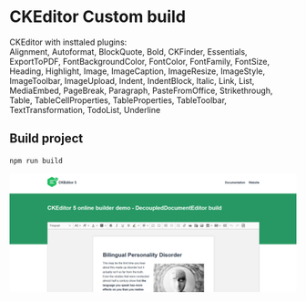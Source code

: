 # CKEditor Custom build

CKEditor with insttaled plugins:<br>
	Alignment,
	Autoformat,
	BlockQuote,
	Bold,
	CKFinder,
	Essentials,
	ExportToPDF,
	FontBackgroundColor,
	FontColor,
	FontFamily,
	FontSize,
	Heading,
	Highlight,
	Image,
	ImageCaption,
	ImageResize,
	ImageStyle,
	ImageToolbar,
	ImageUpload,
	Indent,
	IndentBlock,
	Italic,
	Link,
	List,
	MediaEmbed,
	PageBreak,
	Paragraph,
	PasteFromOffice,
	Strikethrough,
	Table,
	TableCellProperties,
	TableProperties,
	TableToolbar,
	TextTransformation,
	TodoList,
	Underline

## Build project

```sh
npm run build
```

![screenshot](/doc/img/image_one.PNG)